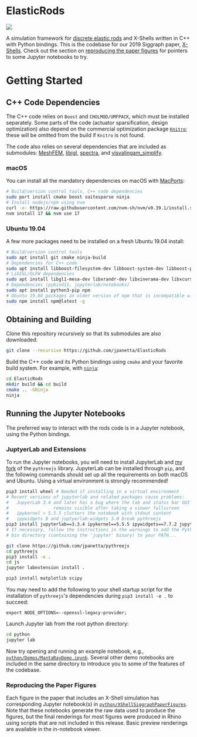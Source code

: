 # ElasticRods
![](https://lgg.epfl.ch/publications/2019/XShells/project_teaser.png)

A simulation framework for [discrete elastic rods](http://www.cs.columbia.edu/cg/threads/) and X-Shells written in C++ with Python bindings.
This is the codebase for our 2019 Siggraph paper, [X-Shells](http://julianpanetta.com/publication/xshells/).
Check out the section on [reproducing the paper
figures](#reproducing-the-paper-figures) for pointers to some Jupyter notebooks to
try.

# Getting Started
## C++ Code Dependencies

The C++ code relies on `Boost` and `CHOLMOD/UMFPACK`, which must be installed
separately. Some parts of the code (actuator sparsification, design
optimization) also depend on the commercial optimization package
[`Knitro`](https://www.artelys.com/solvers/knitro/); these will be omitted from
the build if `Knitro` is not found.

The code also relies on several dependencies that are included as submodules:
[MeshFEM](https://github.com/MeshFEM/MeshFEM),
[libigl](https://github.com/libigl/libigl),
[spectra](https://github.com/yixuan/spectra), and 
[visvalingam_simplify](https://github.com/shortsleeves/visvalingam_simplify).

### macOS
You can install all the mandatory dependencies on macOS with [MacPorts](https://www.macports.org):

```bash
# Build/version control tools, C++ code dependencies
sudo port install cmake boost suitesparse ninja
# Install nodejs/npm using nvm
curl -o- https://raw.githubusercontent.com/nvm-sh/nvm/v0.39.1/install.sh | bash
nvm install 17 && nvm use 17
```

### Ubuntu 19.04
A few more packages need to be installed on a fresh Ubuntu 19.04 install:
```bash
# Build/version control tools
sudo apt install git cmake ninja-build
# Dependencies for C++ code
sudo apt install libboost-filesystem-dev libboost-system-dev libboost-program-options-dev libsuitesparse-dev
# LibIGL/GLFW dependencies
sudo apt install libgl1-mesa-dev libxrandr-dev libxinerama-dev libxcursor-dev libxi-dev
# Dependencies (pybind11, jupyterlab/notebooks)
sudo apt install python3-pip npm
# Ubuntu 19.04 packages an older version of npm that is incompatible with its nodejs version...
sudo npm install npm@latest -g
```

## Obtaining and Building

Clone this repository *recursively* so that its submodules are also downloaded:

```bash
git clone --recursive https://github.com/jpanetta/ElasticRods
```

Build the C++ code and its Python bindings using `cmake` and your favorite
build system. For example, with [`ninja`](https://ninja-build.org):

```bash
cd ElasticRods
mkdir build && cd build
cmake .. -GNinja
ninja
```

## Running the Jupyter Notebooks

The preferred way to interact with the rods code is in a Jupyter notebook,
using the Python bindings.

### JuptyerLab and Extensions
To run the Jupyter notebooks, you will need to install JupyterLab and
[my fork](https://github.com/jpanetta/pythreejs) of the `pythreejs` library.
JupyterLab can be installed through `pip`, and the following commands should
set up all the requirements on both macOS and Ubuntu. Using a virtual environment
is strongly recommended!

```bash
pip3 install wheel # Needed if installing in a virtual environment
# Recent versions of jupyterlab and related packages cause problems:
#   JupyerLab 3.4 and later has a bug where the tab and status bar GUI
#                 remains visible after taking a viewer fullscreen
#   ipykernel > 5.5.5 clutters the notebook with stdout content
#   ipywidgets 8 and juptyerlab-widgets 3.0 break pythreejs
pip3 install jupyterlab==3.3.4 ipykernel==5.5.5 ipywidgets==7.7.2 jupyterlab-widgets==1.1.1
# If necessary, follow the instructions in the warnings to add the Python user
# bin directory (containing the 'jupyter' binary) to your PATH...

git clone https://github.com/jpanetta/pythreejs
cd pythreejs
pip3 install -e .
cd js
jupyter labextension install .

pip3 install matplotlib scipy
```

You may need to add the following to your shell startup script for the installation of `pythreejs`'s dependencies during `pip3 install -e .` to succeed:
```
export NODE_OPTIONS=--openssl-legacy-provider;
```

Launch Jupyter lab from the root python directory:
```bash
cd python
jupyter lab
```

Now try opening and running an example notebook, e.g.,
[`python/Demos/MantaRayDemo.ipynb`](https://github.com/jpanetta/ElasticRods/blob/master/python/Demos/MantaRayDemo.ipynb).
Several other demo notebooks are included in the same directory to introduce
you to some of the features of the codebase.

### Reproducing the Paper Figures
Each figure in the paper that includes an X-Shell simulation has corresponding Jupyter notebook(s) in
[`python/XShellSiggraphPaperFigures`](https://github.com/jpanetta/ElasticRods/tree/master/python/XShellSiggraphPaperFigures).
Note that these notebooks generate the raw data used to produce the figures, but
the final renderings for most figures were produced in Rhino using scripts that
are not included in this release. Basic preview renderings are available in the
in-notebook viewer.
